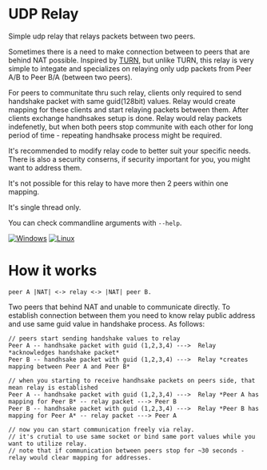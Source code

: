 # UDP Relay
Simple udp relay that relays packets between two peers.

Sometimes there is a need to make connection between to peers that are behind NAT possible. Inspired by [TURN](https://datatracker.ietf.org/doc/html/rfc8656), but unlike TURN, this relay is very simple to integate and specializes on relaying only udp packets from Peer A/B to Peer B/A (between two peers).

For peers to communitate thru such relay, clients only required to send handshake packet with same guid(128bit) values. Relay would create mapping for these clients and start relaying packets between them. After clients exchange handhsakes setup is done. Relay would relay packets indefenetly, but when both peers stop communite with each other for long period of time - repeating handhsake process might be required.

It's recommended to modify relay code to better suit your specific needs. There is also a security conserns, if security important for you, you might want to address them.

It's not possible for this relay to have more then 2 peers within one mapping.

It's single thread only.

You can check commandline arguments with `--help`.

[![Windows](https://github.com/GloryOfNight/udp-relay/actions/workflows/windows.yml/badge.svg)](https://github.com/GloryOfNight/udp-relay/actions/workflows/windows.yml)
[![Linux](https://github.com/GloryOfNight/udp-relay/actions/workflows/linux.yml/badge.svg)](https://github.com/GloryOfNight/udp-relay/actions/workflows/linux.yml)

# How it works

`peer A |NAT| <-> relay <-> |NAT| peer B. `

Two peers that behind NAT and unable to communicate directly. To establish connection between them you need to know relay public address and use same guid value in handshake process. As follows:
```
// peers start sending handshake values to relay
Peer A -- handhsake packet with guid (1,2,3,4) --->  Relay *acknowledges handshake packet*
Peer B -- handhsake packet with guid (1,2,3,4) --->  Relay *creates mapping between Peer A and Peer B*

// when you starting to receive handhsake packets on peers side, that mean relay is established
Peer A -- handhsake packet with guid (1,2,3,4) --->  Relay *Peer A has mapping for Peer B* -- relay packet ---> Peer B
Peer B -- handhsake packet with guid (1,2,3,4) --->  Relay *Peer B has mapping for Peer A* -- relay packet ---> Peer A

// now you can start communication freely via relay.
// it's crutial to use same socket or bind same port values while you want to utilize relay.
// note that if communication between peers stop for ~30 seconds - relay would clear mapping for addresses.
```
